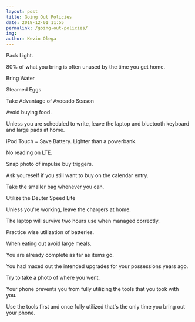 ```yaml
--- 
layout: post 
title: Going Out Policies
date: 2018-12-01 11:55
permalink: /going-out-policies/ 
img: 
author: Kevin Olega 
--- 
```

Pack Light.

80% of what you bring is often unused by the time you get home.

Bring Water

Steamed Eggs

Take Advantage of Avocado Season

Avoid buying food.

Unless you are scheduled to write, leave the laptop and bluetooth keyboard and large pads at home. 

iPod Touch = Save Battery. Lighter than a powerbank.

No reading on LTE. 

Snap photo of impulse buy triggers.

Ask youreself if you still want to buy on the calendar entry. 

Take the smaller bag whenever you can.

Utilize the Deuter Speed Lite

Unless you're working, leave the chargers at home.

The laptop will survive two hours use when managed correctly. 

Practice wise utilization of batteries.

When eating out avoid large meals.

You are already complete as far as items go. 

You had maxed out the intended upgrades for your possessions years ago.

Try to take a photo of where you went. 

Your phone prevents you from fully utilizing the tools that you took with you. 

Use the tools first and once fully utilized that's the only time you bring out your phone. 


